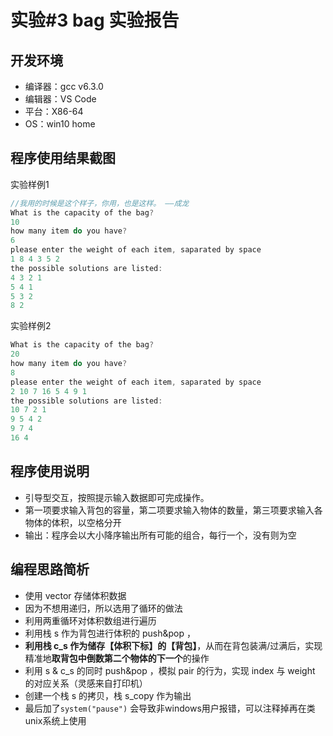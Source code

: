 # 实验#3 bag 实验报告

## 开发环境

- 编译器：gcc v6.3.0
- 编辑器：VS Code
- 平台：X86-64
- OS：win10 home

## 程序使用结果截图

实验样例1

```c++
//我用的时候是这个样子，你用，也是这样。 ——成龙
What is the capacity of the bag?
10
how many item do you have?
6
please enter the weight of each item, saparated by space
1 8 4 3 5 2
the possible solutions are listed:
4 3 2 1
5 4 1
5 3 2
8 2
```

实验样例2

```c++
What is the capacity of the bag?
20
how many item do you have?
8
please enter the weight of each item, saparated by space
2 10 7 16 5 4 9 1
the possible solutions are listed:
10 7 2 1
9 5 4 2
9 7 4
16 4
```

## 程序使用说明

- 引导型交互，按照提示输入数据即可完成操作。
- 第一项要求输入背包的容量，第二项要求输入物体的数量，第三项要求输入各物体的体积，以空格分开
- 输出：程序会以大小降序输出所有可能的组合，每行一个，没有则为空

## 编程思路简析

- 使用 vector 存储体积数据
- 因为不想用递归，所以选用了循环的做法
- 利用两重循环对体积数组进行遍历
- 利用栈 s 作为背包进行体积的 push&pop ，
- **利用栈 c_s 作为储存【体积下标】的【背包】**，从而在背包装满/过满后，实现精准地**取背包中倒数第二个物体的下一个**的操作
- 利用 s & c_s 的同时 push&pop ，模拟 pair 的行为，实现 index 与 weight 的对应关系（灵感来自打印机）
- 创建一个栈 s 的拷贝，栈 s_copy 作为输出
- 最后加了`system("pause")` 会导致非windows用户报错，可以注释掉再在类unix系统上使用